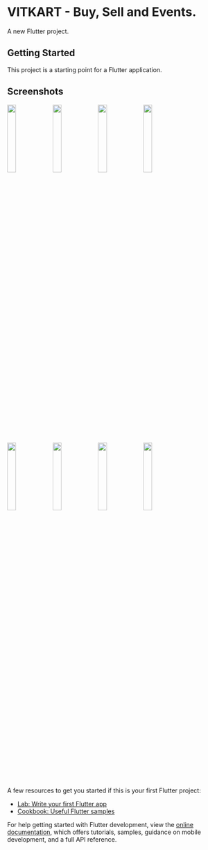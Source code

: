 # VITKART - Buy, Sell and Events.

A new Flutter project.

## Getting Started

This project is a starting point for a Flutter application.


## Screenshots

<img src="https://github.com/shreyxnsh/VTOP/assets/88729972/9ce95f62-8cc5-468a-bcc3-384786352187" width="20%"></img> 
<img src="https://github.com/shreyxnsh/VTOP/assets/88729972/8299a12d-1263-4c91-a752-d09a4eb6b9da" width="20%"></img> 
<img src="https://github.com/shreyxnsh/VTOP/assets/88729972/8bec67e4-8c3b-41f5-a6d8-d4141fe993b7" width="20%"></img> 
<img src="https://github.com/shreyxnsh/VTOP/assets/88729972/e983b28d-5aea-4770-9d3c-b1c16b83ca54" width="20%"></img> 
<img src="https://github.com/shreyxnsh/VTOP/assets/88729972/2c2855a0-7aaa-4227-ba3d-f480debe716b" width="20%"></img> 
<img src="https://github.com/shreyxnsh/VTOP/assets/88729972/ac38c82c-10ee-402c-8b86-0c54b6a2a553" width="20%"></img> 
<img src="https://github.com/shreyxnsh/VTOP/assets/88729972/75a186e0-4836-47ec-9013-500c8e63a6aa" width="20%"></img> 
<img src="https://github.com/shreyxnsh/VTOP/assets/88729972/9cddbf84-306d-4aba-9948-b7df36775bb8" width="20%"></img> 


A few resources to get you started if this is your first Flutter project:

- [Lab: Write your first Flutter app](https://docs.flutter.dev/get-started/codelab)
- [Cookbook: Useful Flutter samples](https://docs.flutter.dev/cookbook)

For help getting started with Flutter development, view the
[online documentation](https://docs.flutter.dev/), which offers tutorials,
samples, guidance on mobile development, and a full API reference.
